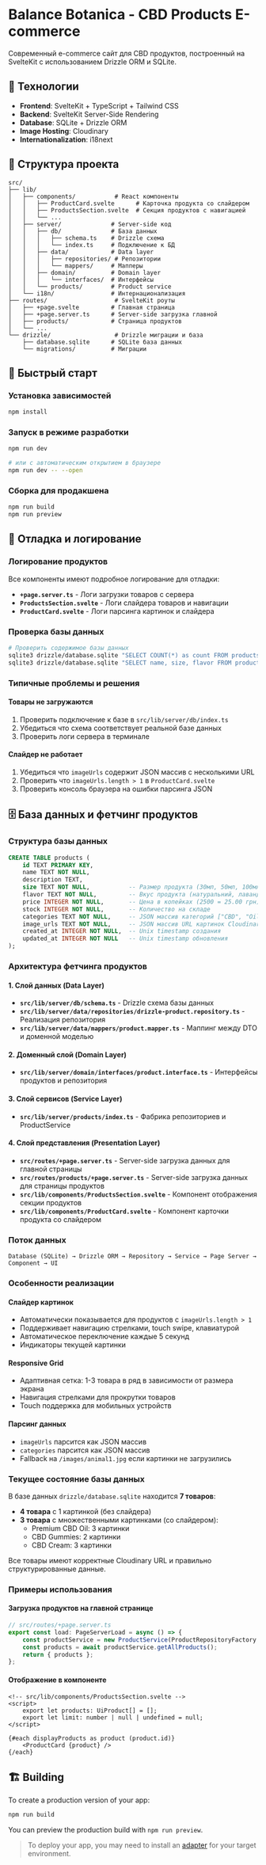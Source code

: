 # Balance Botanica - CBD Products E-commerce

Современный e-commerce сайт для CBD продуктов, построенный на SvelteKit с использованием Drizzle ORM и SQLite.

## 🚀 Технологии

- **Frontend**: SvelteKit + TypeScript + Tailwind CSS
- **Backend**: SvelteKit Server-Side Rendering
- **Database**: SQLite + Drizzle ORM
- **Image Hosting**: Cloudinary
- **Internationalization**: i18next

## 📁 Структура проекта

```
src/
├── lib/
│   ├── components/           # React компоненты
│   │   ├── ProductCard.svelte      # Карточка продукта со слайдером
│   │   ├── ProductsSection.svelte  # Секция продуктов с навигацией
│   │   └── ...
│   ├── server/              # Server-side код
│   │   ├── db/              # База данных
│   │   │   ├── schema.ts    # Drizzle схема
│   │   │   └── index.ts     # Подключение к БД
│   │   ├── data/            # Data layer
│   │   │   ├── repositories/ # Репозитории
│   │   │   └── mappers/     # Мапперы
│   │   ├── domain/          # Domain layer
│   │   │   └── interfaces/  # Интерфейсы
│   │   └── products/        # Product service
│   └── i18n/                # Интернационализация
├── routes/                   # SvelteKit роуты
│   ├── +page.svelte         # Главная страница
│   ├── +page.server.ts      # Server-side загрузка главной
│   ├── products/            # Страница продуктов
│   └── ...
└── drizzle/                  # Drizzle миграции и база
    ├── database.sqlite      # SQLite база данных
    └── migrations/          # Миграции
```

## 🚀 Быстрый старт

### Установка зависимостей
```sh
npm install
```

### Запуск в режиме разработки
```sh
npm run dev

# или с автоматическим открытием в браузере
npm run dev -- --open
```

### Сборка для продакшена
```sh
npm run build
npm run preview
```

## 🐛 Отладка и логирование

### Логирование продуктов
Все компоненты имеют подробное логирование для отладки:

- **`+page.server.ts`** - Логи загрузки товаров с сервера
- **`ProductsSection.svelte`** - Логи слайдера товаров и навигации
- **`ProductCard.svelte`** - Логи парсинга картинок и слайдера

### Проверка базы данных
```sh
# Проверить содержимое базы данных
sqlite3 drizzle/database.sqlite "SELECT COUNT(*) as count FROM products;"
sqlite3 drizzle/database.sqlite "SELECT name, size, flavor FROM products LIMIT 3;"
```

### Типичные проблемы и решения

#### Товары не загружаются
1. Проверить подключение к базе в `src/lib/server/db/index.ts`
2. Убедиться что схема соответствует реальной базе данных
3. Проверить логи сервера в терминале

#### Слайдер не работает
1. Убедиться что `imageUrls` содержит JSON массив с несколькими URL
2. Проверить что `imageUrls.length > 1` в `ProductCard.svelte`
3. Проверить консоль браузера на ошибки парсинга JSON



## 🗄️ База данных и фетчинг продуктов

### Структура базы данных
```sql
CREATE TABLE products (
    id TEXT PRIMARY KEY,
    name TEXT NOT NULL,
    description TEXT,
    size TEXT NOT NULL,           -- Размер продукта (30мл, 50мл, 100мл)
    flavor TEXT NOT NULL,         -- Вкус продукта (натуральний, лаванда, ягода)
    price INTEGER NOT NULL,       -- Цена в копейках (2500 = 25.00 грн)
    stock INTEGER NOT NULL,       -- Количество на складе
    categories TEXT NOT NULL,     -- JSON массив категорий ["CBD", "Oil", "Premium"]
    image_urls TEXT NOT NULL,     -- JSON массив URL картинок Cloudinary
    created_at INTEGER NOT NULL,  -- Unix timestamp создания
    updated_at INTEGER NOT NULL   -- Unix timestamp обновления
);
```

### Архитектура фетчинга продуктов

#### 1. **Слой данных (Data Layer)**
- **`src/lib/server/db/schema.ts`** - Drizzle схема базы данных
- **`src/lib/server/data/repositories/drizzle-product.repository.ts`** - Реализация репозитория
- **`src/lib/server/data/mappers/product.mapper.ts`** - Маппинг между DTO и доменной моделью

#### 2. **Доменный слой (Domain Layer)**
- **`src/lib/server/domain/interfaces/product.interface.ts`** - Интерфейсы продуктов и репозитория

#### 3. **Слой сервисов (Service Layer)**
- **`src/lib/server/products/index.ts`** - Фабрика репозиториев и ProductService

#### 4. **Слой представления (Presentation Layer)**
- **`src/routes/+page.server.ts`** - Server-side загрузка данных для главной страницы
- **`src/routes/products/+page.server.ts`** - Server-side загрузка данных для страницы продуктов
- **`src/lib/components/ProductsSection.svelte`** - Компонент отображения секции продуктов
- **`src/lib/components/ProductCard.svelte`** - Компонент карточки продукта со слайдером

### Поток данных
```
Database (SQLite) → Drizzle ORM → Repository → Service → Page Server → Component → UI
```

### Особенности реализации

#### **Слайдер картинок**
- Автоматически показывается для продуктов с `imageUrls.length > 1`
- Поддерживает навигацию стрелками, touch swipe, клавиатурой
- Автоматическое переключение каждые 5 секунд
- Индикаторы текущей картинки

#### **Responsive Grid**
- Адаптивная сетка: 1-3 товара в ряд в зависимости от размера экрана
- Навигация стрелками для прокрутки товаров
- Touch поддержка для мобильных устройств

#### **Парсинг данных**
- `imageUrls` парсится как JSON массив
- `categories` парсится как JSON массив
- Fallback на `/images/animal1.jpg` если картинки не загрузились

### Текущее состояние базы данных

В базе данных `drizzle/database.sqlite` находится **7 товаров**:

- **4 товара** с 1 картинкой (без слайдера)
- **3 товара** с множественными картинками (со слайдером):
  - Premium CBD Oil: 3 картинки
  - CBD Gummies: 2 картинки  
  - CBD Cream: 3 картинки

Все товары имеют корректные Cloudinary URL и правильно структурированные данные.

### Примеры использования

#### Загрузка продуктов на главной странице
```typescript
// src/routes/+page.server.ts
export const load: PageServerLoad = async () => {
    const productService = new ProductService(ProductRepositoryFactory.create('drizzle'));
    const products = await productService.getAllProducts();
    return { products };
};
```

#### Отображение в компоненте
```svelte
<!-- src/lib/components/ProductsSection.svelte -->
<script>
    export let products: UiProduct[] = [];
    export let limit: number | null | undefined = null;
</script>

{#each displayProducts as product (product.id)}
    <ProductCard {product} />
{/each}
```

## 🏗️ Building

To create a production version of your app:

```sh
npm run build
```

You can preview the production build with `npm run preview`.

> To deploy your app, you may need to install an [adapter](https://svelte.dev/docs/kit/adapters) for your target environment.
